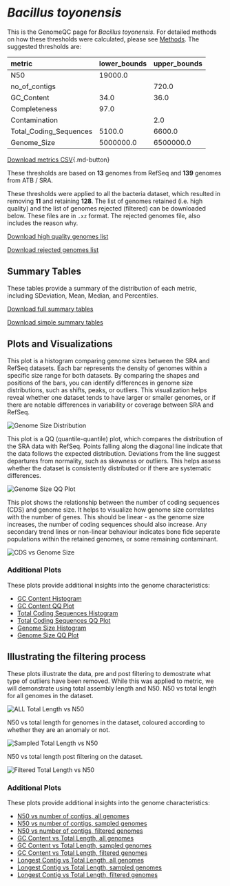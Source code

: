 # *Bacillus toyonensis*

This is the GenomeQC page for *Bacillus toyonensis*. For detailed methods on how these thresholds were calculated, please see [Methods](../../methods.md).
The suggested thresholds are: 

| metric                 | lower_bounds   | upper_bounds   |
|:-----------------------|:---------------|:---------------|
| N50                    | 19000.0        |                |
| no_of_contigs          |                | 720.0          |
| GC_Content             | 34.0           | 36.0           |
| Completeness           | 97.0           |                |
| Contamination          |                | 2.0            |
| Total_Coding_Sequences | 5100.0         | 6600.0         |
| Genome_Size            | 5000000.0      | 6500000.0      |

[Download metrics CSV](Bacillus_toyonensis_metrics.csv){.md-button}


These thresholds are based on **13** genomes from RefSeq and **139** genomes from ATB / SRA.

These thresholds were applied to all the bacteria dataset, which resulted in removing **11** and retaining **128**.
The list of genomes retained (i.e. high quality) and the list of genomes rejected (filtered) can be downloaded below. These files are in `.xz` format. The rejected genomes file, also includes the reason why.

[Download high quality genomes list](Bacillus_toyonensis_high_quality_genomes.csv.xz)


[Download rejected genomes list](Bacillus_toyonensis_filtered_out_genomes.csv.xz)



## Summary Tables
These tables provide a summary of the distribution of each metric, including SDeviation, Mean, Median, and Percentiles.

[Download full summary tables](summary.csv)

[Download simple summary tables](selected_summary.csv)

## Plots and Visualizations

This plot is a histogram comparing genome sizes between the SRA and RefSeq datasets. Each bar represents the density of genomes within a specific size range for both datasets. By comparing the shapes and positions of the bars, you can identify differences in genome size distributions, such as shifts, peaks, or outliers. This visualization helps reveal whether one dataset tends to have larger or smaller genomes, or if there are notable differences in variability or coverage between SRA and RefSeq.

![Genome Size Distribution](Genome_Size_refseq_histogram_kde.png)

This plot is a QQ (quantile-quantile) plot, which compares the distribution of the SRA data with RefSeq. Points falling along the diagonal line indicate that the data follows the expected distribution. Deviations from the line suggest departures from normality, such as skewness or outliers. This helps assess whether the dataset is consistently distributed or if there are systematic differences.

![Genome Size QQ Plot](Genome_Size_refseq_qqplot.png)

This plot shows the relationship between the number of coding sequences (CDS) and genome size. It helps to visualize how genome size correlates with the number of genes. This should be linear - as the genome size increases, the number of coding sequences should also increase. Any secondary trend lines or non-linear behaviour indicates bone fide seperate populations within the retained genomes, or some remaining contaminant. 

![CDS vs Genome Size](Bacillus_toyonensis_CDS_vs_Genome_Size.png)

### Additional Plots

These plots provide additional insights into the genome characteristics:

- [GC Content Histogram](GC_Content_refseq_histogram_kde.png)
- [GC Content QQ Plot](GC_Content_refseq_qqplot.png)
- [Total Coding Sequences Histogram](Total_Coding_Sequences_refseq_histogram_kde.png)
- [Total Coding Sequences QQ Plot](Total_Coding_Sequences_refseq_qqplot.png)
- [Genome Size Histogram](Genome_Size_refseq_histogram_kde.png)
- [Genome Size QQ Plot](Genome_Size_refseq_qqplot.png)
## Illustrating the filtering process
These plots illustrate the data, pre and post filtering to demostrate what type of outliers have been removed. While this was applied to metric, we will demonstrate using total assembly length and N50.
N50 vs total length for all genomes in the dataset.

![ALL Total Length vs N50](Bacillus_toyonensis_all_total_length_N50.png)

N50 vs total length for genomes in the dataset, coloured according to whether they are an anomaly or not.

![Sampled Total Length vs N50](Bacillus_toyonensis_sample_total_length_N50.png)

N50 vs total length post filtering on the dataset.

![Filtered Total Length vs N50](Bacillus_toyonensis_filt_total_length_N50.png)

### Additional Plots

These plots provide additional insights into the genome characteristics:

- [N50 vs number of contigs, all genomes](Bacillus_toyonensis_all_N50_number.png)
- [N50 vs number of contigs, sampled genomes](Bacillus_toyonensis_sample_N50_number.png)
- [N50 vs number of contigs, filtered genomes](Bacillus_toyonensis_filt_N50_number.png)
- [GC Content vs Total Length, all genomes](Bacillus_toyonensis_all_total_length_GC_Content.png)
- [GC Content vs Total Length, sampled genomes](Bacillus_toyonensis_sample_total_length_GC_Content.png)
- [GC Content vs Total Length, filtered genomes](Bacillus_toyonensis_filt_total_length_GC_Content.png)
- [Longest Contig vs Total Length, all genomes](Bacillus_toyonensis_all_total_length_longest.png)
- [Longest Contig vs Total Length, sampled genomes](Bacillus_toyonensis_sample_total_length_longest.png)
- [Longest Contig vs Total Length, filtered genomes](Bacillus_toyonensis_filt_total_length_longest.png)
